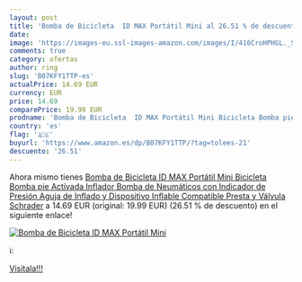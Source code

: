```yaml
---
layout: post
title: 'Bomba de Bicicleta  ID MAX Portátil Mini al 26.51 % de descuento'
date: 
image: 'https://images-eu.ssl-images-amazon.com/images/I/416CroHPHGL._SL200_.jpg'
comments: true
category: ofertas
author: ring
slug: 'B07KFY1TTP-es'
actualPrice: 14.69 EUR
currency: EUR
price: 14.69
comparePrice: 19.99 EUR
prodname: 'Bomba de Bicicleta  ID MAX Portátil Mini Bicicleta Bomba pie Activada Inflador Bomba de Neumáticos con Indicador de Presión Aguja de Inflado y Dispositivo Inflable Compatible Presta y Válvula Schrader'
country: 'es'
flag: '🇪🇸'
buyurl: 'https://www.amazon.es/dp/B07KFY1TTP/?tag=tolees-21'
descuento: '26.51'
---
```


Ahora mismo tienes [Bomba de Bicicleta  ID MAX Portátil Mini Bicicleta Bomba pie Activada Inflador Bomba de Neumáticos con Indicador de Presión Aguja de Inflado y Dispositivo Inflable Compatible Presta y Válvula Schrader](https://www.amazon.es/dp/B07KFY1TTP/?tag=tolees-21) a 14.69 EUR (original: 19.99 EUR) (26.51 %  de descuento) en el siguiente enlace!

[![Bomba de Bicicleta  ID MAX Portátil Mini](https://images-eu.ssl-images-amazon.com/images/I/416CroHPHGL._SL200_.jpg)](https://www.amazon.es/dp/B07KFY1TTP/?tag=tolees-21)

ℹ️:


[Visítala!!!](https://www.amazon.es/dp/B07KFY1TTP/?tag=tolees-21)
